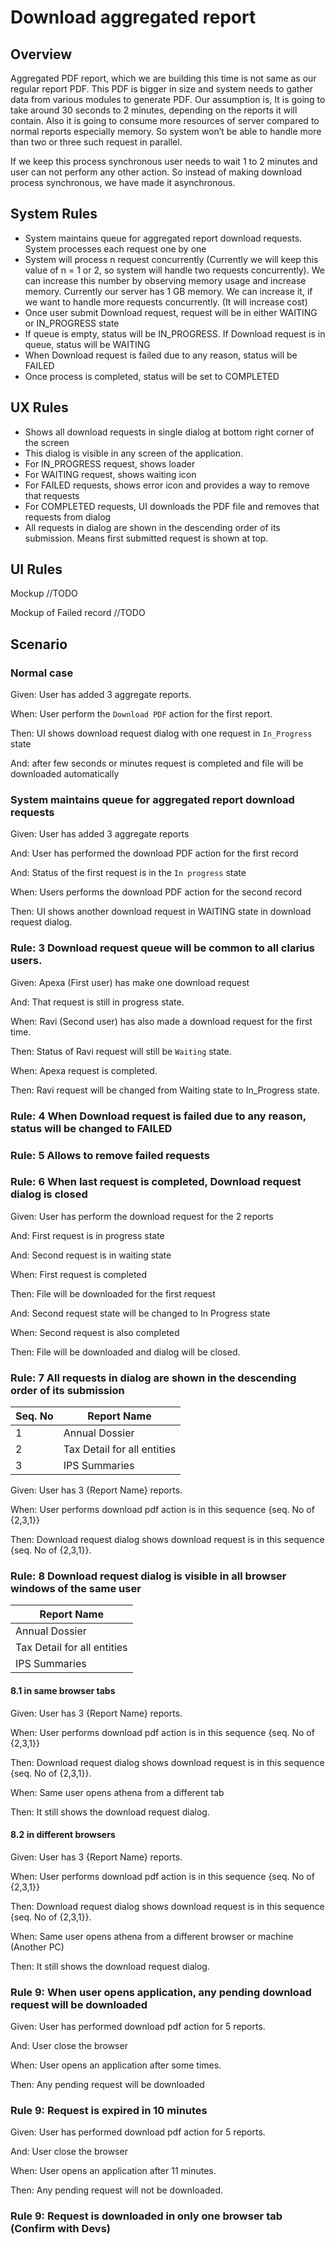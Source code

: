 # Download aggregated report



## Overview

Aggregated PDF report, which we are building this time is not same as our regular report PDF. This PDF is bigger in size and system needs to gather data from various modules to generate PDF. Our assumption is, It is going to take around 30 seconds to 2 minutes, depending on the reports it will contain. Also it is going to consume more resources of server compared to normal reports especially memory. So system won’t be able to handle more than two or three such request in parallel.

If we keep this process synchronous user needs to wait 1 to 2 minutes and user can not perform any other action. So instead of making download process synchronous, we have made it asynchronous. 

## System Rules

- System maintains queue for aggregated report download requests. System processes each request one by one
- System will process n request concurrently (Currently we will keep this value of n = 1 or 2, so system will handle two requests concurrently). We can increase this number by observing memory usage and increase memory. Currently our server has 1 GB memory. We can increase it, if we want to handle more requests concurrently. (It will increase cost)
- Once user submit Download request, request will be in either WAITING or IN_PROGRESS state
- If queue is empty, status will be IN_PROGRESS. If Download request is in queue, status will be WAITING
- When Download request is failed due to any reason, status will be FAILED
- Once process is completed, status will be set to COMPLETED

## UX Rules

- Shows all download requests in single dialog at bottom right corner of the screen
- This dialog is visible in any screen of the application.
- For IN_PROGRESS request, shows loader
- For WAITING request, shows waiting icon
- For FAILED requests, shows error icon and provides a way to remove that requests
- For COMPLETED requests, UI downloads the PDF file and removes that requests from dialog
- All requests in dialog are shown in the descending order of its submission. Means first submitted request is shown at top.

## UI Rules

Mockup //TODO

Mockup of Failed record //TODO



## Scenario

### Normal case

Given: User has added 3 aggregate reports.

When: User perform the `Download PDF` action for the first report.

Then: UI shows download request dialog with one request in  `In_Progress` state

And: after few seconds or minutes request is completed and file will be downloaded automatically

### System maintains queue for aggregated report download requests

Given: User has added 3 aggregate reports

And: User has performed the download PDF action for the first record

And: Status of the first request is in the `In progress`  state

When: Users performs the download PDF action for the second record

Then: UI shows another download request in WAITING state in download request dialog.

### Rule: 3 Download request queue will be common to all clarius users.

Given: Apexa (First user) has make one download request 

And: That request is still in progress state.

When: Ravi (Second user) has also made a download request for the first time.

Then: Status of Ravi request will still be `Waiting` state.

When: Apexa request is completed.

Then: Ravi request will be changed from Waiting state to In_Progress state.



### Rule: 4 When Download request is failed due to any reason, status will be changed to FAILED

### Rule: 5 Allows to remove failed requests

### Rule: 6 When last request is completed, Download request dialog is closed

Given: User has perform the download request for the 2 reports

And: First request is in progress state 

And: Second request is in waiting state

When: First request is completed

Then: File will be downloaded for the first request

And: Second request state will be changed to In Progress state

When: Second request is also completed

Then: File will be downloaded and dialog will be closed.



### Rule: 7 All requests in dialog are shown in the descending order of its submission

| Seq. No | Report Name                 |
| ------- | --------------------------- |
| 1       | Annual Dossier              |
| 2       | Tax Detail for all entities |
| 3       | IPS Summaries               |

Given: User has 3 {Report Name} reports.

When: User performs download pdf action is in this sequence {seq. No of {2,3,1}}

Then: Download request dialog shows download request is in this  sequence {seq. No of {2,3,1}}.



### Rule: 8 Download request dialog is visible in all browser windows of the same user

| Report Name                 |
| --------------------------- |
| Annual Dossier              |
| Tax Detail for all entities |
| IPS Summaries               |

#### 8.1 in same browser tabs

Given: User has 3 {Report Name} reports.

When: User performs download pdf action is in this sequence {seq. No of {2,3,1}}

Then: Download request dialog shows download request is in this  sequence {seq. No of {2,3,1}}.

When: Same user opens athena from a different tab

Then: It still shows the download request dialog.

#### 8.2 in different browsers

Given: User has 3 {Report Name} reports.

When: User performs download pdf action is in this sequence {seq. No of {2,3,1}}

Then: Download request dialog shows download request is in this  sequence {seq. No of {2,3,1}}.

When: Same user opens athena from a different browser or machine (Another PC)

Then: It still shows the download request dialog.



### Rule 9: When user opens application, any pending download request will be downloaded

Given: User has performed download pdf action for 5 reports. 

And: User close the browser

When: User opens an application after some times.

Then: Any pending request will be downloaded



### Rule 9: Request is expired in 10 minutes

Given: User has performed download pdf action for 5 reports. 

And: User close the browser

When: User opens an application after 11 minutes.

Then: Any pending request will not be downloaded.



### Rule 9: Request is downloaded in only one browser tab (Confirm with Devs)

